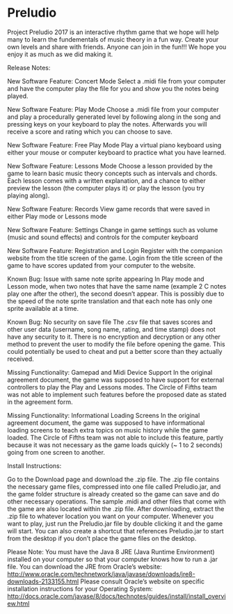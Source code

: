 # Preludio
Project Preludio 2017 is an interactive rhythm game that we hope will help many to learn the fundementals of music theory in a fun way. Create your own levels and share with friends. Anyone can join in the fun!!!
We hope you enjoy it as much as we did making it.

Release Notes:

New Software Feature: Concert Mode
Select a .midi file from your computer and have the computer play the file for you and show you the notes being played.

New Software Feature: Play Mode
Choose a .midi file from your computer and play a procedurally generated level by following along in the song and pressing keys on your keyboard to play the notes. Afterwards you will receive a score and rating which you can choose to save.

New Software Feature: Free Play Mode
Play a virtual piano keyboard using either your mouse or computer keyboard to practice what you have learned.

New Software Feature: Lessons Mode
Choose a lesson provided by the game to learn basic music theory concepts such as intervals and chords. Each lesson comes with a written explanation, and a chance to either preview the lesson (the computer plays it) or play the lesson (you try playing along).

New Software Feature: Records
View game records that were saved in either Play mode or Lessons mode

New Software Feature: Settings
Change in game settings such as volume (music and sound effects) and controls for the computer keyboard

New Software Feature: Registration and Login
Register with the companion website from the title screen of the game. Login from the title screen of the game to have scores updated from your computer to the website.

Known Bug: Issue with same note sprite appearing
In Play mode and Lesson mode, when two notes that have the same name (example 2 C notes play one after the other), the second doesn’t appear. This is possibly due to the speed of the note sprite translation and that each note has only one sprite available at a time.

Known Bug: No security on save file
The .csv file that saves scores and other user data (username, song name, rating, and time stamp) does not have any security to it. There is no encryption and decryption or any other method to prevent the user to modify the file before opening the game. This could potentially be used to cheat and put a better score than they actually received.

Missing Functionality: Gamepad and Midi Device Support
In the original agreement document, the game was supposed to have support for external controllers to play the Play and Lessons modes. The Circle of Fifths team was not able to implement such features before the proposed date as stated in the agreement form.

Missing Functionality: Informational Loading Screens
In the original agreement document, the game was supposed to have informational loading screens to teach extra topics on music history while the game loaded. The Circle of Fifths team was not able to include this feature, partly because it was not necessary as the game loads quickly (~ 1 to 2 seconds) going from one screen to another.

Install Instructions:

Go to the Download page and download the .zip file. The .zip file contains the necessary game files, compressed into one file called Preludio.jar, and the game folder structure is already created so the game can save and do other necessary operations. The sample .midi and other files that come with the game are also located within the .zip file. After downloading, extract the .zip file to whatever location you want on your computer. Whenever you want to play, just run the Preludio.jar file by double clicking it and the game will start. You can also create a shortcut that references  Preludio.jar to start from the desktop if you don’t place the game files on the desktop.

Please Note: You must have the Java 8 JRE (Java Runtime Environment) installed on your computer so that your computer knows how to run a .jar file. 
You can download the JRE from Oracle’s website: http://www.oracle.com/technetwork/java/javase/downloads/jre8-downloads-2133155.html 
Please consult Oracle’s website on specific installation instructions for your Operating System: http://docs.oracle.com/javase/8/docs/technotes/guides/install/install_overview.html 

